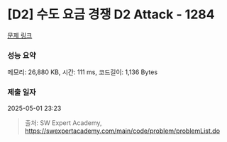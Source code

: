 # [D2] 수도 요금 경쟁 D2 Attack - 1284 

[문제 링크](https://swexpertacademy.com/main/code/problem/problemDetail.do?contestProbId=AV189xUaI8UCFAZN) 

### 성능 요약

메모리: 26,880 KB, 시간: 111 ms, 코드길이: 1,136 Bytes

### 제출 일자

2025-05-01 23:23



> 출처: SW Expert Academy, https://swexpertacademy.com/main/code/problem/problemList.do